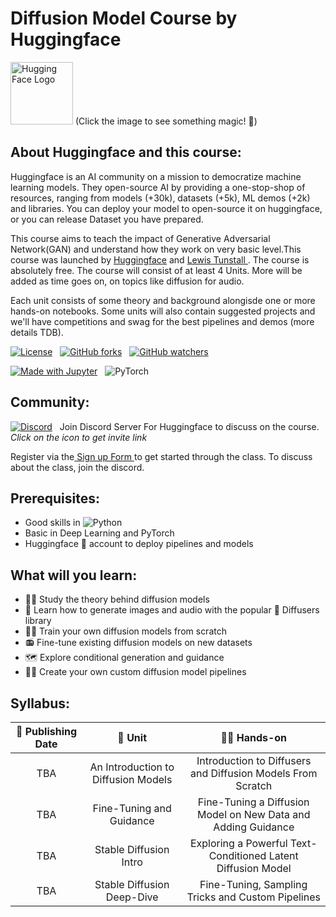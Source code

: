 # Diffusion Model Course by Huggingface

<a href = "https://huggingface.co"><img src="https://user-images.githubusercontent.com/101518890/200024774-1d249e8e-e661-4523-bd39-dc8f2c1833d4.png" alt="Hugging Face Logo" height = "100" width = "100"></a> (Click the image to see something magic! :eyes:)

## About Huggingface and this course:
  Huggingface is an AI community on a mission to democratize machine learning models. They open-source AI by providing a one-stop-shop of resources, ranging from models (+30k), datasets (+5k), ML demos (+2k) and libraries. You can deploy your model to open-source it on huggingface, or you can release Dataset you have prepared.

  This course aims to teach the impact of Generative Adversarial Network(GAN) and understand how they work on very basic level.This course was launched by <a href = "https://huggingface.co">Huggingface</a> and <a href = "https://linkedin.com/in/lewis-tunstall"> Lewis Tunstall </a>. The course is absolutely free. The course will consist of at least 4 Units. More will be added as time goes on, on topics like diffusion for audio.

Each unit consists of some theory and background alongisde one or more hands-on notebooks. Some units will also contain suggested projects and we'll have competitions and swag for the best pipelines and demos (more details TDB).

[![License](https://img.shields.io/static/v1?label=License&message=Apache&color=<Yellow>)](https://github.com/dhakalnirajan/Diffusion-Model-Course/blob/main/License) &nbsp;
[![GitHub forks](https://img.shields.io/github/forks/dhakalnirajan/Diffusion-Model-Course.svg?style=social&label=Fork&maxAge=2592000)](https://github.com/dhakalnirajan/Diffusion-Model-Course) &nbsp;
[![GitHub watchers](https://img.shields.io/github/watchers/dhakalnirajan/Diffusion-Model-Course.svg?style=social&label=Watch&maxAge=2592000)](https://github.com/dhakalnirajan/Diffusion-Model-Course/) &nbsp;

[![Made with Jupyter](https://img.shields.io/badge/Made%20with-Jupyter-red?style=flat-square&logo=Jupyter)](https://jupyter.org/try) &nbsp;
![PyTorch](https://img.shields.io/badge/PyTorch-%23EE4C2C.svg?style=flat-square&logo=PyTorch&logoColor=white)


## Community:
[![Discord](https://badgen.net/badge/icon/discord?icon=discord&label)](https://discord.gg/aYka4Yhff9) &nbsp; Join Discord Server For Huggingface to discuss on the course. *Click on the icon to get invite link*

Register via the<a href="https://huggingface.us17.list-manage.com/subscribe?u=7f57e683fa28b51bfc493d048&id=ef963b4162"> Sign up Form </a> to get started through the class. To discuss about the class, join the discord.


## Prerequisites:
  * Good skills in ![Python](https://img.shields.io/badge/python-3670A0?style=social&logo=python&logoColor=3a3afe)
  * Basic in Deep Learning and PyTorch
  * Huggingface 🤗 account to deploy pipelines and models

## What will you learn:
  * 👩‍🎓 Study the theory behind diffusion models
  * 🧨 Learn how to generate images and audio with the popular 🤗 Diffusers library
  * 🏋️‍♂️ Train your own diffusion models from scratch
  * 📻 Fine-tune existing diffusion models on new datasets
  * 🗺 Explore conditional generation and guidance
  * 🧑‍🔬 Create your own custom diffusion model pipelines

## Syllabus:
|  📆 Publishing Date  |  📘 Unit  | 👩‍💻 Hands-on  |
| :------------------: | :-------: | :-----------: |
| TBA | An Introduction to Diffusion Models | Introduction to Diffusers and Diffusion Models From Scratch |
| TBA | Fine-Tuning and Guidance | Fine-Tuning a Diffusion Model on New Data and Adding Guidance |
| TBA | Stable Diffusion Intro | Exploring a Powerful Text-Conditioned Latent Diffusion Model |
| TBA | Stable Diffusion Deep-Dive | Fine-Tuning, Sampling Tricks and Custom Pipelines |
